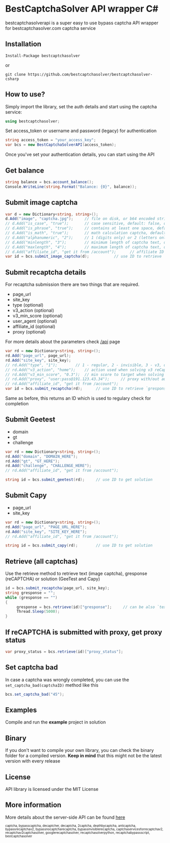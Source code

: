 BestCaptchaSolver API wrapper C#
=========================================
bestcaptchasolverapi is a super easy to use bypass captcha API wrapper for bestcaptchasolver.com captcha service

## Installation
    Install-Package bestcaptchasolver

or
    
    git clone https://github.com/bestcaptchasolver/bestcaptchasolver-csharp

## How to use?

Simply import the library, set the auth details and start using the captcha service:

``` csharp
using bestcaptchasolver;
```
Set access_token or username and password (legacy) for authentication

``` csharp
string access_token = "your_access_key";
var bcs = new BestCaptchaSolverAPI(access_token);
```

Once you've set your authentication details, you can start using the API

## Get balance

``` csharp
string balance = bcs.account_balance();
Console.WriteLine(string.Format("Balance: {0}", balance));
```

## Submit image captcha

``` csharp
var d = new Dictionary<string, string>();
d.Add("image", "captcha.jpg");	   // file on disk, or b64 encoded string
// d.Add("is_case", "true");       // case sensitive, default: false, optional
// d.Add("is_phrase", "true");     // contains at least one space, default: false, optional
// d.Add("is_math", "true");       // math calculation captcha, default: false, optional
// d.Add("alphanumeric", "2");     // 1 (digits only) or 2 (letters only), default: all characters
// d.Add("minlength", "3");        // minimum length of captcha text, default: any
// d.Add("maxlength", "4");        // maximum length of captcha text, default: any
// d.Add("affiliate_id", "get it from /account");      // affiliate ID
var id = bcs.submit_image_captcha(d);			// use ID to retrieve `text`
```


## Submit recaptcha details

For recaptcha submission there are two things that are required.
- page_url
- site_key
- type (optional)
- v3_action (optional)
- v3_min_score (optional)
- user_agent (optional)
- affiliate_id (optional)
- proxy (optional)

For more details about the parameters check [/api](https://bestcaptchasolver.com/api) page

``` csharp
var rd = new Dictionary<string, string>();
rd.Add("page_url", page_url);
rd.Add("site_key", site_key);
// rd.Add("type", "1");        // 1 - regular, 2 - invisible, 3 - v3, default: 1
// rd.Add("v3_action", "home");    // action used when solving v3 reCaptcha
// rd.Add("v3_min_score", "0.3");  // min score to target when solving v3
// rd.Add("proxy", "user:pass@191.123.43.34");     // proxy with/out authentication
// rd.Add("affiliate_id", "get it from /account");
var id = bcs.submit_recaptcha(rd);		// use ID to retrieve `gresponse`
```
Same as before, this returns an ID which is used to regulary check for completion


## Submit Geetest
- domain
- gt
- challenge

```csharp
var rd = new Dictionary<string, string>();
rd.Add("domain", "DOMAIN_HERE");
rd.Add("gt", "GT_HERE");
rd.Add("challenge", "CHALLENGE_HERE");
// rd.Add("affiliate_id", "get it from /account");

string id = bcs.submit_geetest(rd);		// use ID to get solution
```

## Submit Capy
- page_url
- site_key

```csharp
var rd = new Dictionary<string, string>();
rd.Add("page_url", "PAGE_URL_HERE");
rd.Add("site_key", "SITE_KEY_HERE");
// rd.Add("affiliate_id", "get it from /account");

string id = bcs.submit_capy(rd);		// use ID to get solution
```

## Retrieve (all captchas)

Use the retrieve method to retrieve text (image captcha), gresponse (reCAPTCHA) or solution (GeeTest and Capy)

```csharp
id = bcs.submit_recaptcha(page_url, site_key);
string gresponse = "";
while (gresponse == "")
{
     gresponse = bcs.retrieve(id)["gresponse"];		// can be also `text` or `solution`
     Thread.Sleep(5000);
}
```


## If reCAPTCHA is submitted with proxy, get proxy status

``` csharp
var proxy_status = bcs.retrieve(id)["proxy_status"];
```

## Set captcha bad

In case a captcha was wrongly completed, you can use the `set_captcha_bad(captchaID)` method like this
```csharp
bcs.set_captcha_bad("45");
```


## Examples
Compile and run the **example** project in solution

## Binary
If you don't want to compile your own library, you can check the binary folder for a compiled version.
**Keep in mind** that this might not be the latest version with every release

## License
API library is licensed under the MIT License

## More information
More details about the server-side API can be found [here](https://bestcaptchasolver.com)


<sup><sub>captcha, bypasscaptcha, decaptcher, decaptcha, 2captcha, deathbycaptcha, anticaptcha, 
bypassrecaptchav2, bypassnocaptcharecaptcha, bypassinvisiblerecaptcha, captchaservicesforrecaptchav2, 
recaptchav2captchasolver, googlerecaptchasolver, recaptchasolverpython, recaptchabypassscript, bestcaptchasolver</sup></sub>
